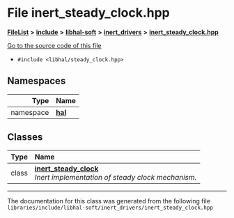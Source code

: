 

# File inert\_steady\_clock.hpp



[**FileList**](files.md) **>** [**include**](dir_cba0faac6e93618a6e2539705915bd70.md) **>** [**libhal-soft**](dir_d4bad6877cf31bc2d39b696d7a305013.md) **>** [**inert\_drivers**](dir_140c0a66abe76384f84bfc7661372b14.md) **>** [**inert\_steady\_clock.hpp**](inert__steady__clock_8hpp.md)

[Go to the source code of this file](inert__steady__clock_8hpp_source.md)



* `#include <libhal/steady_clock.hpp>`













## Namespaces

| Type | Name |
| ---: | :--- |
| namespace | [**hal**](namespacehal.md) <br> |


## Classes

| Type | Name |
| ---: | :--- |
| class | [**inert\_steady\_clock**](classhal_1_1inert__steady__clock.md) <br>_Inert implementation of steady clock mechanism._  |



















































------------------------------
The documentation for this class was generated from the following file `libraries/include/libhal-soft/inert_drivers/inert_steady_clock.hpp`

